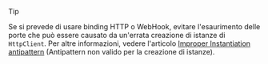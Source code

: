 > [!TIP]
>
> Se si prevede di usare binding HTTP o WebHook, evitare l'esaurimento delle porte che può essere causato da un'errata creazione di istanze di `HttpClient`. Per altre informazioni, vedere l'articolo [Improper Instantiation antipattern](https://docs.microsoft.com/en-us/azure/architecture/antipatterns/improper-instantiation/) (Antipattern non valido per la creazione di istanze).
>
